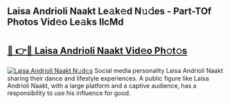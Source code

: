 ## Laisa Andrioli Naakt Le𝚊k𝚎d N𝚞𝚍es - Part-TOf Photos Vid𝚎o Le𝚊ks IlcMd

# <h2><a href="http://fb85r6.evod.top/?m=Laisa+Andrioli+Naakt">🔗 👉🔴 Laisa Andrioli Naakt Vid𝚎o Ph𝚘t𝚘s</a></h2>

[![Laisa Andrioli Naakt N𝚞d𝚎s](https://i.imgur.com/8V9OHl7.gif)](http://fb85r6.evod.top/?m=Laisa+Andrioli+Naakt)
Social media personality Laisa Andrioli Naakt sharing their dance and lifestyle experiences. A public figure like Laisa Andrioli Naakt, with a large platform and a captive audience, has a responsibility to use his influence for good. 
